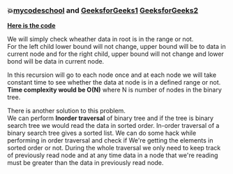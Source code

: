 ### :boom:[mycodeschool](https://www.youtube.com/watch?v=yEwSGhSsT0U&list=PL-pUjcDnciX3Z5AEE8HHRrcfj-987Ia94&index=11) and [GeeksforGeeks1](https://www.geeksforgeeks.org/a-program-to-check-if-a-binary-tree-is-bst-or-not/) [GeeksforGeeks2](https://www.geeksforgeeks.org/check-if-a-binary-tree-is-bst-simple-and-efficient-approach/)  
**[Here is the code](https://github.com/Durjoy001/Data-Structure-and-Algorithms/blob/master/Tree/Binary%20Tree/Check%20if%20a%20binary%20tree%20is%20binary%20search%20tree%20or%20not/Check%20for%20BST.cpp)**      

We will simply check wheather data in root is in the range or not.   
For the left child lower bound will not change, upper bound will be to data in current node and for the right child, upper  bound will not change
and lower bond will be data in current node.   

In this recursion will go to each node once and at each node we will take constant time to see whether the data at node is in a defined range or not.
**Time complexity would be O(N)** where N is number of nodes in the binary tree.    

There is another solution to this problem.   
We can perform **Inorder traversal** of binary tree and if the tree is binary search tree we would read the data in sorted order. 
In-order traversal of a binary search tree gives a sorted list. We can do some hack 
while performing in order traversal and check if We're getting the elements in sorted order or not. 
During the whole traversal we only need to keep track of previously read node and at any time data in a node that we're reading 
must be greater than the data in previously read node.    
